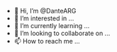 - 👋 Hi, I’m @DanteARG
- 👀 I’m interested in ...
- 🌱 I’m currently learning ...
- 💞️ I’m looking to collaborate on ...
- 📫 How to reach me ...

<!---
DanteARG/DanteARG is a ✨ special ✨ repository because its `README.md` (this file) appears on your GitHub profile.
You can click the Preview link to take a look at your changes.
--->
